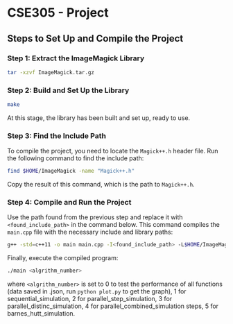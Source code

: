 # CSE305 - Project

## Steps to Set Up and Compile the Project

### Step 1: Extract the ImageMagick Library

```bash
tar -xzvf ImageMagick.tar.gz
```

### Step 2: Build and Set Up the Library

```bash
make
```

At this stage, the library has been built and set up, ready to use.

### Step 3: Find the Include Path

To compile the project, you need to locate the `Magick++.h` header file. Run the following command to find the include path:

```bash
find $HOME/ImageMagick -name "Magick++.h"
```

Copy the result of this command, which is the path to `Magick++.h`.

### Step 4: Compile and Run the Project

Use the path found from the previous step and replace it with `<found_include_path>` in the command below. This command compiles the `main.cpp` file with the necessary include and library paths:

```bash
g++ -std=c++11 -o main main.cpp -I<found_include_path> -L$HOME/ImageMagick/lib -lMagick++-7.Q16HDRI -lMagickCore-7.Q16HDRI -lMagickWand-7.Q16HDRI
```

Finally, execute the compiled program:

```bash
./main <algrithm_number>
```

where `<algrithm_number>` is set to 0 to test the performance of all functions (data saved in .json, run `python plot.py` to get the graph), 1 for sequential_simulation, 2 for parallel_step_simulation, 3 for parallel_distinc_simulation, 4 for parallel_combined_simulation steps, 5 for barnes_hutt_simulation.
